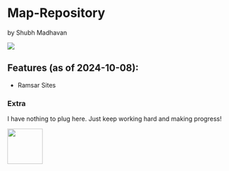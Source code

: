 # Map-Repository
by Shubh Madhavan

<img src="https://github.com/user-attachments/assets/f437f072-72a5-4f3c-ae02-e09949f443d4"/>

## Features (as of 2024-10-08):
- Ramsar Sites


### Extra
I have nothing to plug here. Just keep working hard and making progress!  

<img src="https://github.com/user-attachments/assets/d19c0b80-c5b3-4180-bdca-cb645edcd1ad" height="80" />
